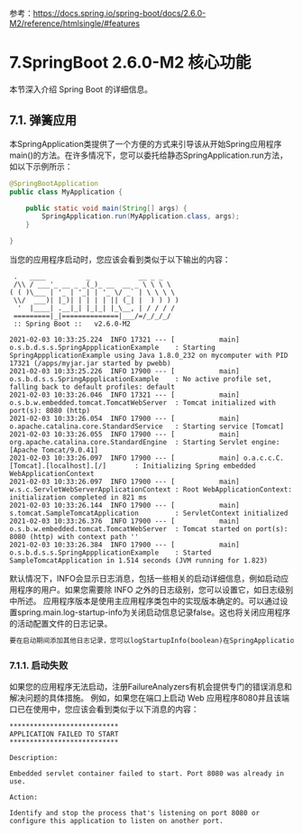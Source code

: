 
参考：https://docs.spring.io/spring-boot/docs/2.6.0-M2/reference/htmlsingle/#features
# 7.SpringBoot 2.6.0-M2 核心功能

本节深入介绍 Spring Boot 的详细信息。

## 7.1. 弹簧应用

本SpringApplication类提供了一个方便的方式来引导该从开始Spring应用程序main()的方法。在许多情况下，您可以委托给静态SpringApplication.run方法，如以下示例所示：

```java
@SpringBootApplication
public class MyApplication {

    public static void main(String[] args) {
        SpringApplication.run(MyApplication.class, args);
    }

}
```
当您的应用程序启动时，您应该会看到类似于以下输出的内容：
```json5
 .   ____          _            __ _ _
 /\\ / ___'_ __ _ _(_)_ __  __ _ \ \ \ \
( ( )\___ | '_ | '_| | '_ \/ _` | \ \ \ \
 \\/  ___)| |_)| | | | | || (_| |  ) ) ) )
  '  |____| .__|_| |_|_| |_\__, | / / / /
 =========|_|==============|___/=/_/_/_/
 :: Spring Boot ::   v2.6.0-M2

2021-02-03 10:33:25.224  INFO 17321 --- [           main] o.s.b.d.s.s.SpringAppplicationExample    : Starting SpringAppplicationExample using Java 1.8.0_232 on mycomputer with PID 17321 (/apps/myjar.jar started by pwebb)
2021-02-03 10:33:25.226  INFO 17900 --- [           main] o.s.b.d.s.s.SpringAppplicationExample    : No active profile set, falling back to default profiles: default
2021-02-03 10:33:26.046  INFO 17321 --- [           main] o.s.b.w.embedded.tomcat.TomcatWebServer  : Tomcat initialized with port(s): 8080 (http)
2021-02-03 10:33:26.054  INFO 17900 --- [           main] o.apache.catalina.core.StandardService   : Starting service [Tomcat]
2021-02-03 10:33:26.055  INFO 17900 --- [           main] org.apache.catalina.core.StandardEngine  : Starting Servlet engine: [Apache Tomcat/9.0.41]
2021-02-03 10:33:26.097  INFO 17900 --- [           main] o.a.c.c.C.[Tomcat].[localhost].[/]       : Initializing Spring embedded WebApplicationContext
2021-02-03 10:33:26.097  INFO 17900 --- [           main] w.s.c.ServletWebServerApplicationContext : Root WebApplicationContext: initialization completed in 821 ms
2021-02-03 10:33:26.144  INFO 17900 --- [           main] s.tomcat.SampleTomcatApplication         : ServletContext initialized
2021-02-03 10:33:26.376  INFO 17900 --- [           main] o.s.b.w.embedded.tomcat.TomcatWebServer  : Tomcat started on port(s): 8080 (http) with context path ''
2021-02-03 10:33:26.384  INFO 17900 --- [           main] o.s.b.d.s.s.SpringAppplicationExample    : Started SampleTomcatApplication in 1.514 seconds (JVM running for 1.823)
```
默认情况下，INFO会显示日志消息，包括一些相关的启动详细信息，例如启动应用程序的用户。如果您需要除 INFO 之外的日志级别，您可以设置它，如日志级别中所述。
应用程序版本是使用主应用程序类包中的实现版本确定的。可以通过设置spring.main.log-startup-info为关闭启动信息记录false。这也将关闭应用程序的活动配置文件的日志记录。

```markdown
要在启动期间添加其他日志记录，您可以logStartupInfo(boolean)在SpringApplication.
```


### 7.1.1. 启动失败

如果您的应用程序无法启动，注册FailureAnalyzers有机会提供专门的错误消息和解决问题的具体措施。
例如，如果您在端口上启动 Web 应用程序8080并且该端口已在使用中，您应该会看到类似于以下消息的内容：
```json5
***************************
APPLICATION FAILED TO START
***************************

Description:

Embedded servlet container failed to start. Port 8080 was already in use.

Action:

Identify and stop the process that's listening on port 8080 or configure this application to listen on another port.
```
















































